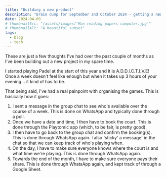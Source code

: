 ```yaml
---
title: "Building a new product"
description: "Brain dump for September and October 2024 - getting a new hobby and finding an issue that needs solving."
date: 2024-04-09
# thumbnailSrc: "/assets/images/'Man reading papers computer.jpg'"
# thumbnailAlt: "A beautiful sunset"
tags:
  - blog
  - tech
---
```


These are just a few thoughts I've had over the past couple of months as I've
been building out a new project in my spare time.

I started playing Padel at the start of this year and it is A.D.D.I.C.T.I.V.E!
Once a week doesn't feel like enough but when it takes up 3 hours of your
evening... it kind of has to be.

That being said, I've had a real painpoint with organising the games. This is
basically how it goes:

1. I sent a message in the group chat to see who's available over the course of
   a week. This is done on WhatsApp and typically done through a poll.
2. Once we have a date and time, I then have to book the court. This is done
   through the Playtomic app (which, to be fair, is pretty good).
3. I then have to go back to the group chat and confirm the booking(s). This is
   done through WhatsApp again. I also 'sticky' a message' in the chat so that
   we can keep track of who's playing when.
4. On the day, I have to make sure everyone knows where the court is and what
   time we're playing. This is done through WhatsApp again.
5. Towards the end of the month, I have to make sure everyone pays their share. This is done
   through WhatsApp again, and kept track of through a Google Sheet.

